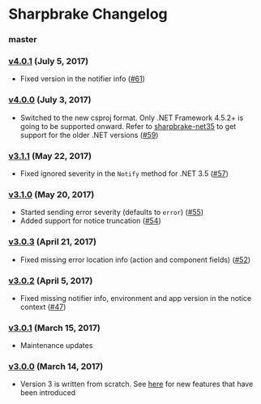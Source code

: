 Sharpbrake Changelog
====================

### master

### [v4.0.1][v4.0.1] (July 5, 2017)

* Fixed version in the notifier info
  ([#61](https://github.com/airbrake/sharpbrake/pull/61))

### [v4.0.0][v4.0.0] (July 3, 2017)

* Switched to the new csproj format. Only .NET Framework 4.5.2+
  is going to be supported onward. Refer to [sharpbrake-net35](https://github.com/airbrake/sharpbrake-net35)
  to get support for the older .NET versions
  ([#59](https://github.com/airbrake/sharpbrake/pull/59))

### [v3.1.1][v3.1.1] (May 22, 2017)

* Fixed ignored severity in the `Notify` method for .NET 3.5
  ([#57](https://github.com/airbrake/sharpbrake/pull/57))

### [v3.1.0][v3.1.0] (May 20, 2017)

* Started sending error severity (defaults to `error`)
  ([#55](https://github.com/airbrake/sharpbrake/pull/55))
* Added support for notice truncation
  ([#54](https://github.com/airbrake/sharpbrake/pull/54))

### [v3.0.3][v3.0.3] (April 21, 2017)

* Fixed missing error location info (action and component fields)
  ([#52](https://github.com/airbrake/sharpbrake/pull/52))

### [v3.0.2][v3.0.2] (April 5, 2017)

* Fixed missing notifier info, environment and app version
  in the notice context ([#47](https://github.com/airbrake/sharpbrake/pull/47))

### [v3.0.1][v3.0.1] (March 15, 2017)

* Maintenance updates

### [v3.0.0][v3.0.0] (March 14, 2017)

* Version 3 is written from scratch. See [here](https://github.com/airbrake/sharpbrake#key-features)
  for new features that have been introduced

[v3.0.0]: https://github.com/airbrake/sharpbrake/releases/tag/v3.0.0
[v3.0.1]: https://github.com/airbrake/sharpbrake/releases/tag/v3.0.1
[v3.0.2]: https://github.com/airbrake/sharpbrake/releases/tag/v3.0.2
[v3.0.3]: https://github.com/airbrake/sharpbrake/releases/tag/v3.0.3
[v3.1.0]: https://github.com/airbrake/sharpbrake/releases/tag/v3.1.0
[v3.1.1]: https://github.com/airbrake/sharpbrake/releases/tag/v3.1.1
[v4.0.0]: https://github.com/airbrake/sharpbrake/releases/tag/v4.0.0
[v4.0.1]: https://github.com/airbrake/sharpbrake/releases/tag/v4.0.1
